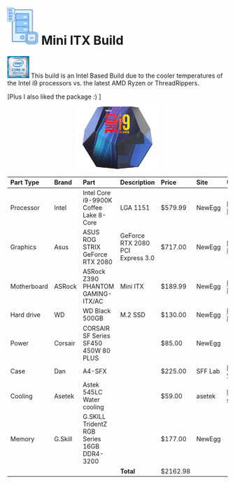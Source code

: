 # <img src="./images/PCParts.png" width="71" height="87" /> Mini ITX Build
<img src="./images/Inteli9.png" width="50" height="50" /> This build is an Intel Based Build due to the cooler temperatures of the Intel i9 processors vs. the latest AMD Ryzen or ThreadRippers.

[Plus I also liked the package :) ] 
<p align="center"><img src="./images/Inteli9-packaging-sm.png" width="192" height="144" /></p>

| Part Type | Brand | Part | Description | Price | Site | URL |
|     :---      |     :---      |     :---      |     :---      |     :---      |     :---      |     :---      |
| Processor | Intel | Intel Core i9-9900K Coffee Lake 8-Core | LGA 1151 | $579.99 | NewEgg | https://www.newegg.com/Product/Product.aspx?Item=N82E16819117957 |
| Graphics | Asus | ASUS ROG STRIX GeForce RTX 2080 | GeForce RTX 2080 PCI Express 3.0 | $717.00 | NewEgg | https://www.newegg.com/Product/Product.aspx?Item=9SIA1K664T0812 |
| Motherboard | ASRock | ASRock Z390 PHANTOM GAMING-ITX/AC | Mini ITX | $189.99 | NewEgg | https://www.newegg.com/Product/Product.aspx?Item=N82E16813157854 
| Hard drive | WD | WD Black 500GB | M.2 SSD | $130.00 | NewEgg | https://www.newegg.com/Product/Product.aspx?Item=N82E16820250098 
| Power | Corsair | CORSAIR SF Series SF450 450W 80 PLUS |  | $85.00 | NewEgg | 
| Case | Dan | A4-SFX |  | $225.00 | SFF Lab | https://www.sfflab.com/products/dan_a4-sfx?variant=503016718345
| Cooling | Asetek | Astek 545LC Water cooling  |  | $59.00 | asetek | https://www.asetek.com/desktop/oem-cpu-coolers/545lc/ |
| Memory | G.Skill | G.SKILL TridentZ RGB Series 16GB DDR4-3200 |  | $177.00 | NewEgg | |
|  |  |  | <b>Total</b> | $2162.98 |  | |

